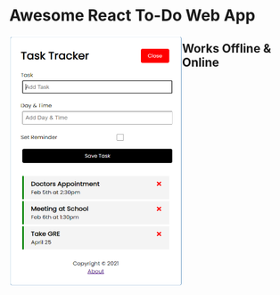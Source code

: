 # Awesome React To-Do Web App

<a href="url"><img src="https://github.com/JonTimus/Awesome-React-To-Do-App/blob/main/src/pics/image1.png" align="left" height="450" width="310" ></a>

## Works Offline & Online
